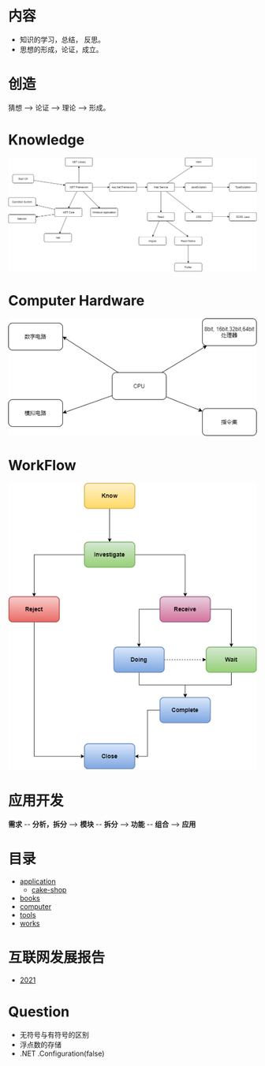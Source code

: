 # 内容
+ 知识的学习，总结， 反思。
+ 思想的形成，论证，成立。

# 创造

猜想 --> 论证 --> 理论 --> 形成。

# Knowledge
![knowledge](./imgs/konwledge.drawio.png)

# Computer Hardware
![computer hardware](./imgs/computer-hardware.drawio.png)

# WorkFlow
![work flow](./imgs/work-flow.drawio.png)

# 应用开发
**需求** -- **分析，拆分** --> **模块** -- **拆分** --> **功能** -- **组合** --> **应用**

# 目录

- [application](./application)
    - [cake-shop](./application/cake-shop)
- [books](./books)
- [computer](./computer)
- [tools](./tools)
- [works](./works)

# 互联网发展报告
+ [2021](https://mp.weixin.qq.com/s/H-Zl9avqjJp_zYBcwwuvEQ?)

# Question
+ 无符号与有符号的区别
+ 浮点数的存储
+ .NET .Configuration(false)
